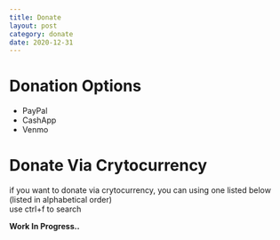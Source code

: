 ```yaml
---
title: Donate
layout: post
category: donate
date: 2020-12-31
---
```


# Donation Options

* PayPal
* CashApp
* Venmo

# Donate Via Crytocurrency
if you want to donate via crytocurrency, you can using one listed below (listed in alphabetical order)  
use ctrl+f to search

**Work In Progress..**
